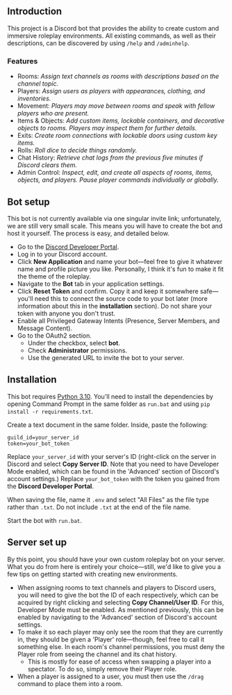 ## Introduction

This project is a Discord bot that provides the ability to create custom and immersive roleplay environments. 
All existing commands, as well as their descriptions, can be discovered by using `/help` and `/adminhelp`.

### Features
- Rooms: *Assign text channels as rooms with descriptions based on the channel topic.*
- Players: *Assign users as players with appearances, clothing, and inventories.*
- Movement: *Players may move between rooms and speak with fellow players who are present.*
- Items & Objects: *Add custom items, lockable containers, and decorative objects to rooms. Players may inspect them for further details.*
- Exits: *Create room connections with lockable doors using custom key items.*
- Rolls: *Roll dice to decide things randomly.*
- Chat History: *Retrieve chat logs from the previous five minutes if Discord clears them.*
- Admin Control: *Inspect, edit, and create all aspects of rooms, items, objects, and players. Pause player commands individually or globally.*

## Bot setup
This bot is not currently available via one singular invite link; unfortunately, we are still very small scale. This means you will have to create the bot and host it yourself. The process is easy, and detailed below.

- Go to the [Discord Developer Portal](https://discord.com/developers/applications).
- Log in to your Discord account.
- Click **New Application** and name your bot—feel free to give it whatever name and profile picture you like. Personally, I think it's fun to make it fit the theme of the roleplay.
- Navigate to the **Bot** tab in your application settings.
- Click **Reset Token** and confirm. Copy it and keep it somewhere safe—you'll need this to connect the source code to your bot later (more information about this in the **installation** section). Do not share your token with anyone you don't trust.
- Enable all Privileged Gateway Intents (Presence, Server Members, and Message Content).
- Go to the OAuth2 section.
  - Under the checkbox, select **bot**.
  - Check **Administrator** permissions.
  - Use the generated URL to invite the bot to your server.

## Installation
This bot requires [Python 3.10](https://www.python.org/downloads/release/python-3100/). You'll need to install the dependencies by opening Command Prompt in the same folder as `run.bat` and using 
`pip install -r requirements.txt`.

Create a text document in the same folder. Inside, paste the following:
```
guild_id=your_server_id
token=your_bot_token
```
Replace `your_server_id` with your server's ID (right-click on the server in Discord and select **Copy Server ID**. Note that you need to have Developer Mode enabled, which can be found in the 'Advanced' section of Discord's account settings.)
Replace `your_bot_token` with the token you gained from the **Discord Developer Portal**.

When saving the file, name it `.env` and select "All Files" as the file type rather than `.txt`. Do not include `.txt` at the end of the file name.

Start the bot with `run.bat`.

## Server set up
By this point, you should have your own custom roleplay bot on your server. What you do from here is entirely your choice—still, we'd like to give you a few tips on getting started with creating new environments.

- When assigning rooms to text channels and players to Discord users, you will need to give the bot the ID of each respectively, which can be acquired by right clicking and selecting **Copy Channel/User ID**. For this, Developer Mode must be enabled. As mentioned previously, this can be enabled by navigating to the 'Advanced' section of Discord's account settings.
- To make it so each player may only see the room that they are currently in, they should be given a 'Player' role—though, feel free to call it something else. In each room's channel permissions, you must deny the Player role from seeing the channel and its chat history.
  - This is mostly for ease of access when swapping a player into a spectator. To do so, simply remove their Player role.
- When a player is assigned to a user, you must then use the `/drag` command to place them into a room.

